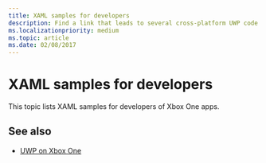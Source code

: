 ```yaml
---
title: XAML samples for developers
description: Find a link that leads to several cross-platform UWP code samples that have been optimized for Xbox One when running on that platform.
ms.localizationpriority: medium
ms.topic: article
ms.date: 02/08/2017
---
```

# XAML samples for developers

This topic lists XAML samples for developers of Xbox One apps.

## See also
- [UWP on Xbox One](index.md)

